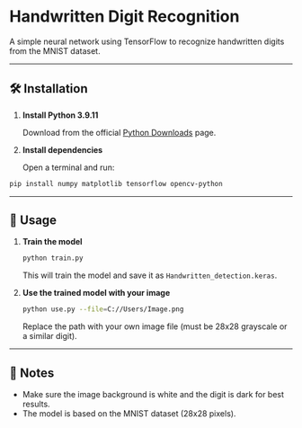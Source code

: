 # Handwritten Digit Recognition

A simple neural network using TensorFlow to recognize handwritten digits from the MNIST dataset.

---

## 🛠 Installation

1. **Install Python 3.9.11**

   Download from the official [Python Downloads](https://www.python.org/downloads/release/python-3911/) page.

2. **Install dependencies**

   Open a terminal and run:

```bash
pip install numpy matplotlib tensorflow opencv-python
```

---

## 🚀 Usage

1. **Train the model**

   ```bash
   python train.py
   ```

   This will train the model and save it as `Handwritten_detection.keras`.

2. **Use the trained model with your image**

   ```bash
   python use.py --file=C://Users/Image.png
   ```

   Replace the path with your own image file (must be 28x28 grayscale or a similar digit).
---

## 📝 Notes

* Make sure the image background is white and the digit is dark for best results.
* The model is based on the MNIST dataset (28x28 pixels).